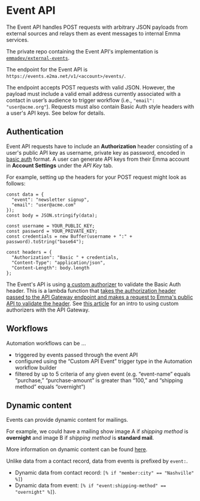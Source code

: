 # Event API

The Event API handles POST requests with arbitrary JSON payloads from external sources and relays them as event messages to internal Emma services.

The private repo containing the Event API's implementation is
[`emmadev/external-events`](https://github.com/emmadev/external-events).

The endpoint for the Event API is `https://events.e2ma.net/v1/<account>/events/`.

The endpoint accepts POST requests with valid JSON.  However, the payload must include a valid email address currently associated with a contact in user’s audience to trigger workflow (i.e., `"email": "user@acme.org"`). Requests must also contain Basic Auth style headers with a user's API keys.  See below for details.


## Authentication

Event API requests have to include an **Authorization** header consisting of a user's public API key as username, private key as password, encoded in [basic auth](https://en.wikipedia.org/wiki/Basic_access_authentication#Client_side) format.  A user can generate API keys from their Emma account in **Account Settings** under the *API Key* tab.

For example, setting up the headers for your POST request might look as follows:

```
const data = {
  "event": "newsletter signup",
  "email": "user@acme.com"
});
const body = JSON.stringify(data);

const username = YOUR_PUBLIC_KEY;
const password = YOUR_PRIVATE_KEY;
const credentials = new Buffer(username + ":" + password).toString("base64");

const headers = {
  "Authorization": "Basic " + credentials,
  "Content-Type": "application/json",
  "Content-Length": body.length
};
```

The Event's API is using [a custom authorizer](https://github.com/emmadev/external-events/tree/master/emma-api-authorizer) to validate the Basic Auth header. This is a lambda function that [takes the authorization header passed to
the API Gateway endpoint and makes a request to Emma's public API to
validate the header](https://github.com/emmadev/external-events/blob/master/emma-api-authorizer/index.js#L74-L82). See [this article](https://aws.amazon.com/jp/blogs/compute/introducing-custom-authorizers-in-amazon-api-gateway/) for an intro to using custom authorizers with the API Gateway.


## Workflows

Automation workflows can be ...

* triggered by events passed through the event API 
* configured using the “Custom API Event” trigger type in the Automation workflow builder
* filtered by up to 5 criteria of any given event (e.g. “event-name” equals “purchase,” “purchase-amount” is greater than “100,” and “shipping method” equals “overnight”)


## Dynamic content

Events can provide dynamic content for mailings.

For example, we could have a mailing show image A if *shipping method* is **overnight** and image B if *shipping method* is **standard mail**. 

More information on dynamic content can be found [here](http://support.e2ma.net/Resource_Center/Account_how-to/How_to_use_dynamic_content).

Unlike data from a contact record, data from events is prefixed by `event:`.

* Dynamic data from contact record: `[% if "member:city" == "Nashville" %]`)
* Dynamic data from event: `[% if "event:shipping-method" == "overnight" %]`).
